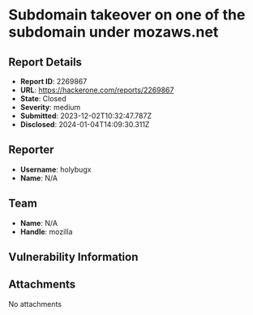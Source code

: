 # Subdomain takeover on one of the subdomain under mozaws.net

## Report Details
- **Report ID**: 2269867
- **URL**: https://hackerone.com/reports/2269867
- **State**: Closed
- **Severity**: medium
- **Submitted**: 2023-12-02T10:32:47.787Z
- **Disclosed**: 2024-01-04T14:09:30.311Z

## Reporter
- **Username**: holybugx
- **Name**: N/A

## Team
- **Name**: N/A
- **Handle**: mozilla

## Vulnerability Information


## Attachments
No attachments
